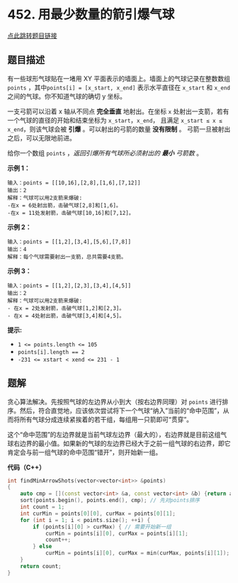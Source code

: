 # 452. 用最少数量的箭引爆气球

[点此跳转题目链接](https://leetcode.cn/problems/minimum-number-of-arrows-to-burst-balloons/description/)

## 题目描述

有一些球形气球贴在一堵用 XY 平面表示的墙面上。墙面上的气球记录在整数数组 `points` ，其中`points[i] = [x_start, x_end]` 表示水平直径在 `x_start` 和 `x_end`之间的气球。你不知道气球的确切 y 坐标。

一支弓箭可以沿着 x 轴从不同点 **完全垂直** 地射出。在坐标 `x` 处射出一支箭，若有一个气球的直径的开始和结束坐标为 `x_start`，`x_end`， 且满足  `x_start ≤ x ≤ x_end`，则该气球会被 **引爆** 。可以射出的弓箭的数量 **没有限制** 。 弓箭一旦被射出之后，可以无限地前进。

给你一个数组 `points` ，*返回引爆所有气球所必须射出的 **最小** 弓箭数* 。

 

**示例 1：**

```
输入：points = [[10,16],[2,8],[1,6],[7,12]]
输出：2
解释：气球可以用2支箭来爆破:
-在x = 6处射出箭，击破气球[2,8]和[1,6]。
-在x = 11处发射箭，击破气球[10,16]和[7,12]。
```

**示例 2：**

```
输入：points = [[1,2],[3,4],[5,6],[7,8]]
输出：4
解释：每个气球需要射出一支箭，总共需要4支箭。
```

**示例 3：**

```
输入：points = [[1,2],[2,3],[3,4],[4,5]]
输出：2
解释：气球可以用2支箭来爆破:
- 在x = 2处发射箭，击破气球[1,2]和[2,3]。
- 在x = 4处射出箭，击破气球[3,4]和[4,5]。
```



**提示:**

- `1 <= points.length <= 105`
- `points[i].length == 2`
- `-231 <= xstart < xend <= 231 - 1`



## 题解

贪心算法解决。先按照气球的左边界从小到大（按右边界同理）对 `points` 进行排序。然后，符合直觉地，应该依次尝试将下一个气球“纳入”当前的“命中范围”，从而将所有气球分成连续紧挨着的若干组，每组用一只箭即可“贯穿”。

这个“命中范围”的左边界就是当前气球左边界（最大的），右边界就是目前这组气球右边界的最小值。如果新的气球的左边界已经大于之前一组气球的右边界，即它肯定会与前一组气球的命中范围“错开”，则开始新一组。

**代码（C++）**

```cpp
int findMinArrowShots(vector<vector<int>> &points)
{
    auto cmp = [](const vector<int> &a, const vector<int> &b) {return a[0] < b[0];};
    sort(points.begin(), points.end(), cmp); // 先对points排序
    int count = 1;
    int curMin = points[0][0], curMax = points[0][1];
    for (int i = 1; i < points.size(); ++i) {
        if (points[i][0] > curMax) { // 需要开始新一组
            curMin = points[i][0], curMax = points[i][1];
            count++;
        } else 
            curMin = points[i][0], curMax = min(curMax, points[i][1]); // 更新左右边界
    }
    return count;
}
```

